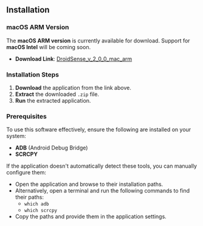 ## Installation

### macOS ARM Version

The **macOS ARM version** is currently available for download. Support for **macOS Intel** will be coming soon.

- **Download Link**: [DroidSense_v_2_0_0_mac_arm](https://github.com/jskako/DroidSense/releases/download/v2.0.0/DroidSense.app.zip)

### Installation Steps

1. **Download** the application from the link above.
2. **Extract** the downloaded `.zip` file.
3. **Run** the extracted application.

### Prerequisites

To use this software effectively, ensure the following are installed on your system:

- **ADB** (Android Debug Bridge)
- **SCRCPY**

If the application doesn't automatically detect these tools, you can manually configure them:

- Open the application and browse to their installation paths.
- Alternatively, open a terminal and run the following commands to find their paths:
    - `which adb`
    - `which scrcpy`
- Copy the paths and provide them in the application settings.
